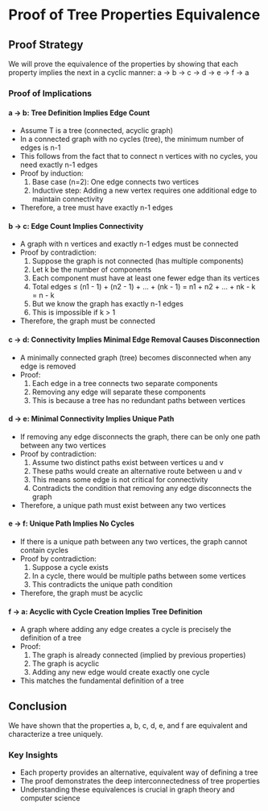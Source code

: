 # Proof of Tree Properties Equivalence

## Proof Strategy
We will prove the equivalence of the properties by showing that each property implies the next in a cyclic manner:
a → b → c → d → e → f → a

### Proof of Implications

#### a → b: Tree Definition Implies Edge Count
- Assume T is a tree (connected, acyclic graph)
- In a connected graph with no cycles (tree), the minimum number of edges is n-1
- This follows from the fact that to connect n vertices with no cycles, you need exactly n-1 edges
- Proof by induction:
  1. Base case (n=2): One edge connects two vertices
  2. Inductive step: Adding a new vertex requires one additional edge to maintain connectivity
- Therefore, a tree must have exactly n-1 edges

#### b → c: Edge Count Implies Connectivity
- A graph with n vertices and exactly n-1 edges must be connected
- Proof by contradiction:
  1. Suppose the graph is not connected (has multiple components)
  2. Let k be the number of components
  3. Each component must have at least one fewer edge than its vertices
  4. Total edges ≤ (n1 - 1) + (n2 - 1) + ... + (nk - 1)
     = n1 + n2 + ... + nk - k
     = n - k
  5. But we know the graph has exactly n-1 edges
  6. This is impossible if k > 1
- Therefore, the graph must be connected

#### c → d: Connectivity Implies Minimal Edge Removal Causes Disconnection
- A minimally connected graph (tree) becomes disconnected when any edge is removed
- Proof:
  1. Each edge in a tree connects two separate components
  2. Removing any edge will separate these components
  3. This is because a tree has no redundant paths between vertices

#### d → e: Minimal Connectivity Implies Unique Path
- If removing any edge disconnects the graph, there can be only one path between any two vertices
- Proof by contradiction:
  1. Assume two distinct paths exist between vertices u and v
  2. These paths would create an alternative route between u and v
  3. This means some edge is not critical for connectivity
  4. Contradicts the condition that removing any edge disconnects the graph
- Therefore, a unique path must exist between any two vertices

#### e → f: Unique Path Implies No Cycles
- If there is a unique path between any two vertices, the graph cannot contain cycles
- Proof by contradiction:
  1. Suppose a cycle exists
  2. In a cycle, there would be multiple paths between some vertices
  3. This contradicts the unique path condition
- Therefore, the graph must be acyclic

#### f → a: Acyclic with Cycle Creation Implies Tree Definition
- A graph where adding any edge creates a cycle is precisely the definition of a tree
- Proof:
  1. The graph is already connected (implied by previous properties)
  2. The graph is acyclic
  3. Adding any new edge would create exactly one cycle
- This matches the fundamental definition of a tree

## Conclusion
We have shown that the properties a, b, c, d, e, and f are equivalent and characterize a tree uniquely.

### Key Insights
- Each property provides an alternative, equivalent way of defining a tree
- The proof demonstrates the deep interconnectedness of tree properties
- Understanding these equivalences is crucial in graph theory and computer science